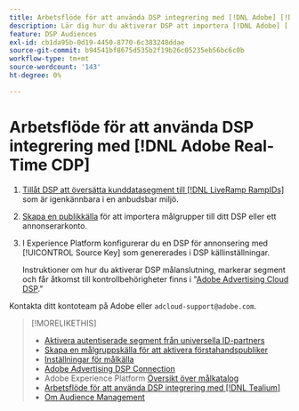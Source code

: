 ```yaml
---
title: Arbetsflöde för att använda DSP integrering med [!DNL Adobe] [!DNL Real-time CDP]
description: Lär dig hur du aktiverar DSP att importera [!DNL Adobe] [!DNL Real-time CDP] förstahandssegment.
feature: DSP Audiences
exl-id: cb1da95b-0d19-4450-8770-6c383248ddae
source-git-commit: b94541bf8675d535b2f19b26c05235eb56bc6c0b
workflow-type: tm+mt
source-wordcount: '143'
ht-degree: 0%

---
```


# Arbetsflöde för att använda DSP integrering med [!DNL Adobe Real-Time CDP]

1. [Tillåt DSP att översätta kunddatasegment till [!DNL LiveRamp RampIDs]](source-universal-id.md) som är igenkännbara i en anbudsbar miljö.<!-- I don't think I need this here: This requires DSP account-level and campaign-level settings to enable segment sharing with [!DNL LiveRamp], which will translate customer data to [!DNL RampIDs] to create targetable segments. Your Adobe Account Team will perform this configuration. -->

1. [Skapa en publikkälla](source-create.md) för att importera målgrupper till ditt DSP eller ett annonserarkonto.

1. I Experience Platform konfigurerar du en DSP för annonsering med [!UICONTROL Source Key] som genererades i DSP källinställningar.

   Instruktioner om hur du aktiverar DSP målanslutning, markerar segment och får åtkomst till kontrollbehörigheter finns i &quot;[Adobe Advertising Cloud DSP](https://experienceleague.adobe.com/docs/experience-platform/destinations/catalog/advertising/adobe-advertising-cloud-connection.html).&quot;

Kontakta ditt kontoteam på Adobe eller `adcloud-support@adobe.com`.


>[!MORELIKETHIS]
>
>* [Aktivera autentiserade segment från universella ID-partners](source-universal-id.md)
>* [Skapa en målgruppskälla för att aktivera förstahandspubliker](source-create.md)
>* [Inställningar för målkälla](source-settings.md)
>* [Adobe Advertising DSP Connection](https://experienceleague.adobe.com/docs/experience-platform/destinations/catalog/advertising/adobe-advertising-cloud-connection.html)
>* Adobe Experience Platform [Översikt över målkatalog](https://experienceleague.adobe.com/docs/experience-platform/destinations/catalog/overview.html)
>* [Arbetsflöde för att använda DSP integrering med [!DNL Tealium]](/help/dsp/audiences/sources/source-tealium.md)
>* [Om Audience Management](/help/dsp/audiences/audience-about.md)
